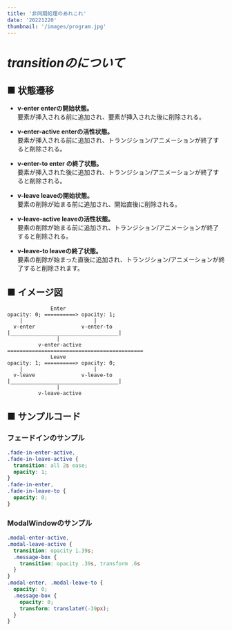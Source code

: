 ```yaml
---
title: '非同期処理のあれこれ'
date: '20221220'
thumbnail: '/images/program.jpg'
---
```


# ***transitionのについて***

## **■ 状態遷移**

- **v-enter	enterの開始状態。**  
要素が挿入される前に追加され、要素が挿入された後に削除される。

- **v-enter-active	enterの活性状態。**  
要素が挿入される前に追加され、トランジション/アニメーションが終了すると削除される。

- **v-enter-to	enter の終了状態。**  
要素が挿入された後に追加され、トランジション/アニメーションが終了すると削除される。

- **v-leave	leaveの開始状態。**  
要素の削除が始まる前に追加され、開始直後に削除される。

- **v-leave-active	leaveの活性状態。**  
要素の削除が始まる前に追加され、トランジション/アニメーションが終了すると削除される。

- **v-leave-to	leaveの終了状態。**  
要素の削除が始まった直後に追加され、トランジション/アニメーションが終了すると削除されます。

## **■ イメージ図**
```
              Enter
opacity: 0; ==========> opacity: 1;
    |                       |
  v-enter               v-enter-to
|___________________________________|
                |
          v-enter-active
============================================
              Leave
opacity: 1; ==========> opacity: 0;
    |                       |
  v-leave               v-leave-to
|___________________________________|
                |
          v-leave-active
```

## **■ サンプルコード**

### **フェードインのサンプル**
```css
.fade-in-enter-active,
.fade-in-leave-active {
  transition: all 2s ease;
  opacity: 1;
}
.fade-in-enter,
.fade-in-leave-to {
  opacity: 0;
}
```
### **ModalWindowのサンプル**
```css
.modal-enter-active,
.modal-leave-active {
  transition: opacity 1.39s;
  .message-box {
    transition: opacity .39s, transform .6s
  }
}
.modal-enter, .modal-leave-to {
  opacity: 0;
  .message-box {
    opacity: 0;
    transform: translateY(-39px);
  }
}
```